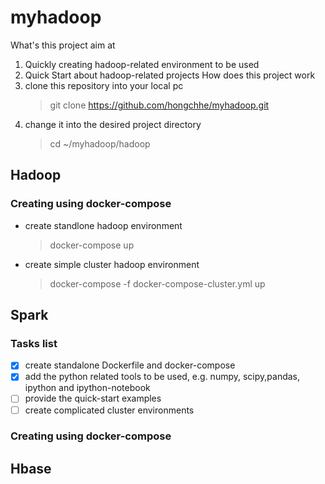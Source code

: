 # myhadoop
What's this project aim at
1. Quickly creating hadoop-related environment to be used
2. Quick Start about hadoop-related projects
How does this project work
1. clone this repository into your local pc
   > git clone https://github.com/hongchhe/myhadoop.git
2. change it into the desired project directory
   > cd ~/myhadoop/hadoop
## Hadoop
### Creating using docker-compose
- create standlone hadoop environment
  > docker-compose up
- create simple cluster hadoop environment
  > docker-compose -f docker-compose-cluster.yml up

## Spark
### Tasks list
- [x] create standalone Dockerfile and docker-compose
- [x] add the python related tools to be used, e.g. numpy, scipy,pandas, ipython and ipython-notebook
- [ ] provide the quick-start examples
- [ ] create complicated cluster environments
### Creating using docker-compose
## Hbase
